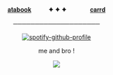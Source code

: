 <div id="header" align="center">

[𝐚𝐭𝐚𝐛𝐨𝐨𝐤](https://spiritbox.atabook.org/)   　   　   ✦ ✦ ✦　   　   　  [𝐜𝐚𝐫𝐫𝐝](https://xpensve.carrd.co/) 

────────────────────

[![spotify-github-profile](https://spotify-github-profile.kittinanx.com/api/view?uid=31vqck2xnl327xecntooe7ptxtrq&cover_image=true&theme=novatorem&show_offline=false&background_color=121212&interchange=true&bar_color=ff0000&bar_color_cover=false)](https://spotify-github-profile.kittinanx.com/api/view?uid=31vqck2xnl327xecntooe7ptxtrq&redirect=true)

me and bro !

![](https://64.media.tumblr.com/1a3704fb7e569802fe5e710ba4564f8c/a644a61b0da33845-07/s1280x1920/a9fe0499305f2493db2d0d981a214be1703aa3f6.jpg) 
